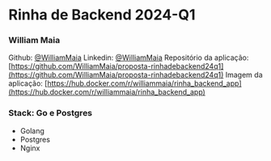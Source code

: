 # Rinha de Backend 2024-Q1

### William Maia

Github: [@WilliamMaia](https://github.com/WilliamMaia)
Linkedin: [@WilliamMaia](https://www.linkedin.com/in/william-maia-02509a68/)
Repositório da aplicação: [https://github.com/WilliamMaia/proposta-rinhadebackend24q1](https://github.com/WilliamMaia/proposta-rinhadebackend24q1)
Imagem da aplicação: [https://hub.docker.com/r/williammaia/rinha_backend_app](https://hub.docker.com/r/williammaia/rinha_backend_app)

### Stack: Go e Postgres
- Golang
- Postgres
- Nginx
